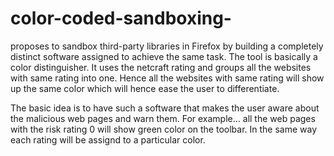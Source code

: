 # color-coded-sandboxing-

proposes to sandbox third-party libraries in Firefox by building a completely distinct software assigned to achieve the same task. The tool is basically a color distinguisher. It uses the netcraft rating and groups all the websites with same rating into one. Hence all the websites with same rating will show up the same color which will hence ease the user to differentiate.

The basic idea is to have such a software that makes the user aware about the malicious web pages and warn them. For example… all the web pages with the risk rating 0 will show green color on the toolbar. In the same way each rating will be assignd to a particular color. 

